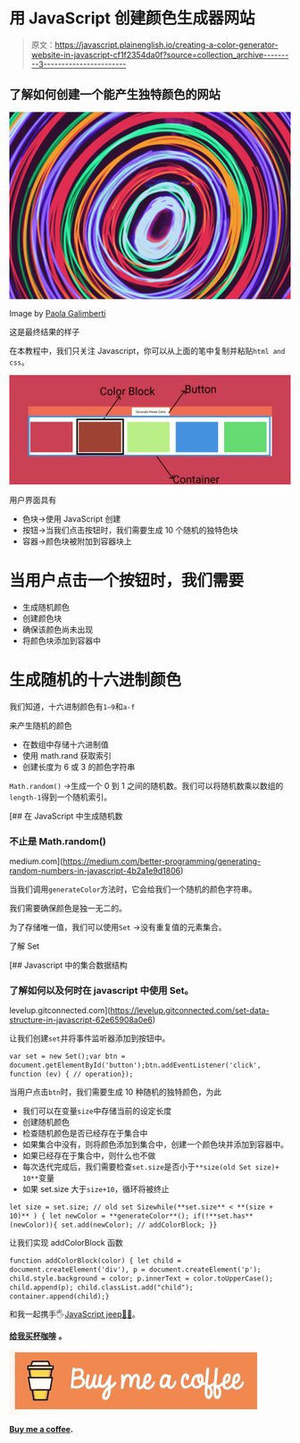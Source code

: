 # 用 JavaScript 创建颜色生成器网站

> 原文：<https://javascript.plainenglish.io/creating-a-color-generator-website-in-javascript-cf1f2354da0f?source=collection_archive---------3----------------------->

## 了解如何创建一个能产生独特颜色的网站

![](img/4b6df40a808a5073d65e032de03fff96.png)

Image by [Paola Galimberti](https://unsplash.com/@paolaccia?utm_source=unsplash&utm_medium=referral&utm_content=creditCopyText)

这是最终结果的样子

在本教程中，我们只关注 Javascript，你可以从上面的笔中复制并粘贴`html and css`。

![](img/49acec90a6888be49432a8496f82fbef.png)

用户界面具有

*   色块→使用 JavaScript 创建
*   按钮→当我们点击按钮时，我们需要生成 10 个随机的独特色块
*   容器→颜色块被附加到容器块上

# 当用户点击一个按钮时，我们需要

*   生成随机颜色
*   创建颜色块
*   确保该颜色尚未出现
*   将颜色块添加到容器中

# 生成随机的十六进制颜色

我们知道，十六进制颜色有`1–9`和`a-f`

来产生随机的颜色

*   在数组中存储十六进制值
*   使用 math.rand 获取索引
*   创建长度为 6 或 3 的颜色字符串

`Math.random()` →生成一个 0 到 1 之间的随机数。我们可以将随机数乘以数组的`length-1`得到一个随机索引。

[](https://medium.com/better-programming/generating-random-numbers-in-javascript-4b2a1e9d1806) [## 在 JavaScript 中生成随机数

### 不止是 Math.random()

medium.com](https://medium.com/better-programming/generating-random-numbers-in-javascript-4b2a1e9d1806) 

当我们调用`generateColor`方法时，它会给我们一个随机的颜色字符串。

我们需要确保颜色是独一无二的。

为了存储唯一值，我们可以使用`Set` →没有重复值的元素集合。

了解 Set

[](https://levelup.gitconnected.com/set-data-structure-in-javascript-62e65908a0e6) [## Javascript 中的集合数据结构

### 了解如何以及何时在 javascript 中使用 Set。

levelup.gitconnected.com](https://levelup.gitconnected.com/set-data-structure-in-javascript-62e65908a0e6) 

让我们创建`set`并将事件监听器添加到按钮中。

```
var set = new Set();var btn = document.getElementById('button');btn.addEventListener('click', function (ev) { // operation});
```

当用户点击`btn`时，我们需要生成 10 种随机的独特颜色，为此

*   我们可以在变量`size`中存储当前的设定长度
*   创建随机颜色
*   检查随机颜色是否已经存在于集合中
*   如果集合中没有，则将颜色添加到集合中，创建一个颜色块并添加到容器中。
*   如果已经存在于集合中，则什么也不做
*   每次迭代完成后，我们需要检查`set.size`是否小于`**size(old Set size)+ 10**`变量
*   如果 set.size 大于`size+10`，循环将被终止

```
let size = set.size; // old set Sizewhile(**set.size** < **(size + 10)** ) { let newColor = **generateColor**(); if(!**set.has**(newColor)){ set.add(newColor); // addColorBlock; }}
```

让我们实现 addColorBlock 函数

```
function addColorBlock(color) { let child = document.createElement('div'), p = document.createElement('p'); child.style.background = color; p.innerText = color.toUpperCase(); child.append(p); child.classList.add("child"); container.append(child);}
```

和我一起携手🖐[JavaScript jeep🚙💨](https://medium.com/u/f9ffc26e7e69?source=post_page-----cf1f2354da0f--------------------------------)。

[**给我买杯咖啡**](https://www.buymeacoffee.com/Jagathish) **。**

![](img/b50061c3ae65e5c5053106c9fc42bf47.png)

[**Buy me a coffee**](https://www.buymeacoffee.com/Jagathish)**.**